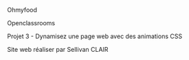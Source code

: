 Ohmyfood 

Openclassrooms

Projet 3 - Dynamisez une page web avec des animations CSS



Site web réaliser par Sellivan CLAIR